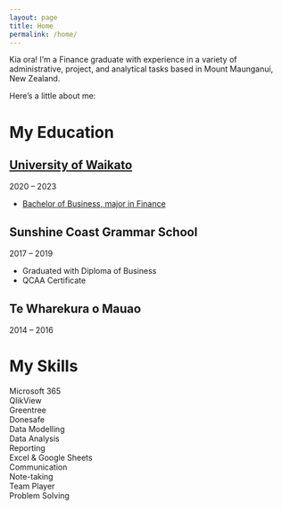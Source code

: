 ```yaml
---
layout: page
title: Home
permalink: /home/
---
```


Kia ora! I’m a Finance graduate with experience in a variety of administrative, project, and analytical tasks based in Mount Maunganui, New Zealand.

Here’s a little about me:

# My Education
## [University of Waikato](https://github.com/user-attachments/files/18858004/Academic.Record.pdf)
2020 – 2023  
* [Bachelor of Business, major in Finance](https://github.com/user-attachments/files/18858010/Certificate.pdf)

## Sunshine Coast Grammar School
2017 – 2019  
* Graduated with Diploma of Business  
* QCAA Certificate

## Te Wharekura o Mauao
2014 – 2016

# My Skills
<div class="skills-table">
  <div class="skill-bubble">Microsoft 365</div>
  <div class="skill-bubble">QlikView</div>
  <div class="skill-bubble">Greentree</div>
  <div class="skill-bubble">Donesafe</div>
  <div class="skill-bubble">Data Modelling</div>
  <div class="skill-bubble">Data Analysis</div>
  <div class="skill-bubble">Reporting</div>
  <div class="skill-bubble">Excel & Google Sheets</div>
  <div class="skill-bubble">Communication</div>
  <div class="skill-bubble">Note-taking</div>
  <div class="skill-bubble">Team Player</div>
  <div class="skill-bubble">Problem Solving</div>
</div>
